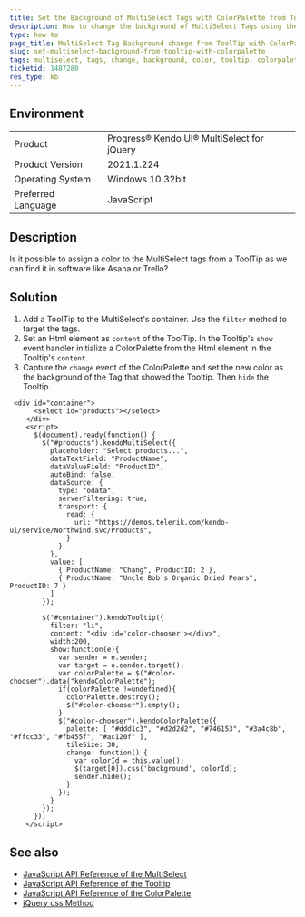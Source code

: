 ```yaml
---
title: Set the Background of MultiSelect Tags with ColorPalette from ToolTip
description: How to change the background of MultiSelect Tags using the ToolTip and ColorPalette Components
type: how-to
page_title: MultiSelect Tag Background change from ToolTip with ColorPalette 
slug: set-multiselect-background-from-tooltip-with-colorpalette
tags: multiselect, tags, change, background, color, tooltip, colorpalette
ticketid: 1487280
res_type: kb
---
```


## Environment

<table>
 <tr>
  <td>Product</td>
  <td>Progress® Kendo UI® MultiSelect for jQuery</td>
 </tr>
 <tr>
  <td>Product Version</td>
  <td>2021.1.224</td>
 </tr>
 <tr>
  <td>Operating System</td>
  <td>Windows 10 32bit</td>
 </tr>
 <tr>
  <td>Preferred Language</td>
  <td>JavaScript</td>
 </tr>
</table>

## Description
Is it possible to assign a color to the MultiSelect tags from a ToolTip as we can find it in software like Asana or Trello?

## Solution
1. Add a ToolTip to the MultiSelect's container. Use the `filter` method to target the tags. 
1. Set an Html element as `content` of the ToolTip. In the Tooltip's `show` event handler initialize a ColorPalette from the Html element in the Tooltip's `content`. 
1. Capture the `change` event of the ColorPalette and set the new color as the background of the Tag that showed the Tooltip. Then `hide` the Tooltip. 

```dojo
 <div id="container">
      <select id="products"></select>
    </div>
    <script>
      $(document).ready(function() {
        $("#products").kendoMultiSelect({
          placeholder: "Select products...",
          dataTextField: "ProductName",
          dataValueField: "ProductID",
          autoBind: false,
          dataSource: {
            type: "odata",
            serverFiltering: true,
            transport: {
              read: {
                url: "https://demos.telerik.com/kendo-ui/service/Northwind.svc/Products",
              }
            }
          },
          value: [
            { ProductName: "Chang", ProductID: 2 },
            { ProductName: "Uncle Bob's Organic Dried Pears", ProductID: 7 }
          ]
        });

        $("#container").kendoTooltip({
          filter: "li",
          content: "<div id='color-chooser'></div>",
          width:200,
          show:function(e){
            var sender = e.sender;
            var target = e.sender.target();
            var colorPalette = $("#color-chooser").data("kendoColorPalette");
            if(colorPalette !=undefined){
              colorPalette.destroy();
              $("#color-chooser").empty();
            }
            $("#color-chooser").kendoColorPalette({
              palette: [ "#ddd1c3", "#d2d2d2", "#746153", "#3a4c8b", "#ffcc33", "#fb455f", "#ac120f" ],
              tileSize: 30,
              change: function() {
                var colorId = this.value();
                $(target[0]).css('background', colorId);
                sender.hide();
              }
            });
          }
        });
      });
    </script>
```


## See also

* [JavaScript API Reference of the MultiSelect](api/javascript/ui/colorpalette)
* [JavaScript API Reference of the Tooltip](api/javascript/ui/tooltip)
* [JavaScript API Reference of the ColorPalette](api/javascript/ui/colorpalette)
* [jQuery css Method](https://www.w3schools.com/jquery/html_attr.asp)


